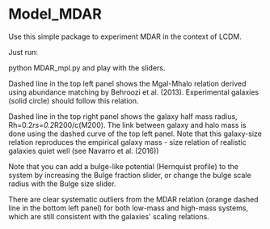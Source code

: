 # Model_MDAR

Use this simple package to experiment MDAR in the context of LCDM.

Just run:

python MDAR_mpl.py and play with the sliders.

Dashed line in the top left panel shows the Mgal-Mhalo relation derived using abundance matching by Behroozi et al. (2013). Experimental galaxies (solid circle) should follow this relation.

Dashed line in the top right panel shows the galaxy half mass radius, Rh=0.2*rs=0.2*R200/c(M200). The link between galaxy and halo mass is done using the dashed curve of the top left panel. Note that this galaxy-size relation reproduces the empirical galaxy mass - size relation of realistic galaxies quiet well (see Navarro et al. (2016))

Note that you can add a bulge-like potential (Hernquist profile) to the system by increasing the Bulge fraction slider, or change the bulge scale radius with the Bulge size slider.

There are clear systematic outliers from the MDAR relation (orange dashed line in the bottom left panel) for both low-mass and high-mass systems, which are still consistent with the galaxies' scaling relations.  
